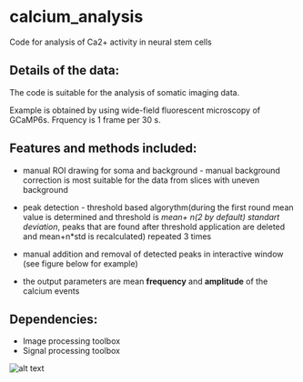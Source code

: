 # calcium_analysis
Code for analysis of Ca2+ activity in neural stem cells

## Details of the data:
The code is suitable for the analysis of somatic imaging data. 

Example is obtained by using wide-field fluorescent microscopy of GCaMP6s. Frquency is 1 frame per 30 s. 

## Features and methods included:

* manual ROI drawing for soma and background - manual background correction is most suitable for the data from slices with uneven background 

* peak detection - threshold based algorythm(during the first round mean value is determined and threshold is *mean+ n(2 by default) standart deviation*, peaks that are found after threshold application are deleted and mean+n*std is recalculated) repeated 3 times
* manual addition and removal of detected peaks in interactive window (see figure below for example)  

* the output parameters are mean **frequency** and **amplitude** of the calcium events

## Dependencies:
* Image processing toolbox
* Signal processing toolbox

![alt text](https://github.com/SagLab-CERVO/calcium_analysis/blob/main/examples/example_processing.png?raw=true)
